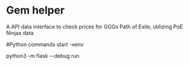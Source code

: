 # Gem helper
A API data interface to check prices for GGGs Path of Exile, utilizing PoE Ninjas data


#Python commands start -venv

python3 -m flask --debug run